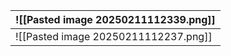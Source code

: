 
| ![[Pasted image 20250211112339.png]] |
| ------------------------------------ |
| ![[Pasted image 20250211112237.png]] |
